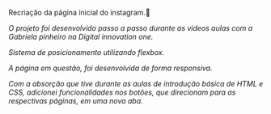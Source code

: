 Recriação da página inicial do instagram.:page_with_curl:

*O projeto foi desenvolvido passo a passo durante as vídeos aulas com a Gabriela pinheiro na Digital innovation one.*

*Sistema de posicionamento utilizando flexbox.*

*A página em questão, foi desenvolvida de forma responsiva.*

*Com a absorção que tive durante as aulas de introdução básica de HTML e CSS, adicionei funcionalidades nos botões, que direcionam para as respectivas páginas, em uma nova aba.*
